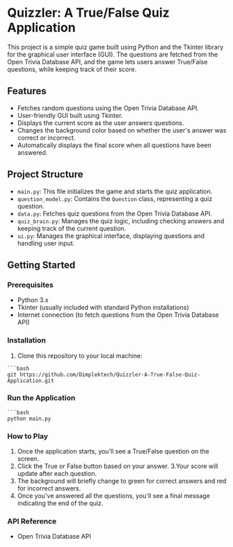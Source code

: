 # Quizzler: A True/False Quiz Application

This project is a simple quiz game built using Python and the Tkinter library for the graphical user interface (GUI). The questions are fetched from the Open Trivia Database API, and the game lets users answer True/False questions, while keeping track of their score.

## Features

- Fetches random questions using the Open Trivia Database API.
- User-friendly GUI built using Tkinter.
- Displays the current score as the user answers questions.
- Changes the background color based on whether the user's answer was correct or incorrect.
- Automatically displays the final score when all questions have been answered.

## Project Structure

- `main.py`: This file initializes the game and starts the quiz application.
- `question_model.py`: Contains the `Question` class, representing a quiz question.
- `data.py`: Fetches quiz questions from the Open Trivia Database API.
- `quiz_brain.py`: Manages the quiz logic, including checking answers and keeping track of the current question.
- `ui.py`: Manages the graphical interface, displaying questions and handling user input.

## Getting Started

### Prerequisites

- Python 3.x
- Tkinter (usually included with standard Python installations)
- Internet connection (to fetch questions from the Open Trivia Database API)

### Installation

  1. Clone this repository to your local machine:
  
    ```bash
    git https://github.com/Dimplektech/Quizzler-A-True-False-Quiz-Application.git


### Run the Application
    ```bash
    python main.py

### How to Play
 1. Once the application starts, you'll see a True/False question on the screen.
 2. Click the True or False button based on your answer.
 3.Your score will update after each question.
 4. The background will briefly change to green for correct answers and red for incorrect answers.
 5. Once you've answered all the questions, you'll see a final message indicating the end of the quiz.



### API Reference
 - Open Trivia Database API 




